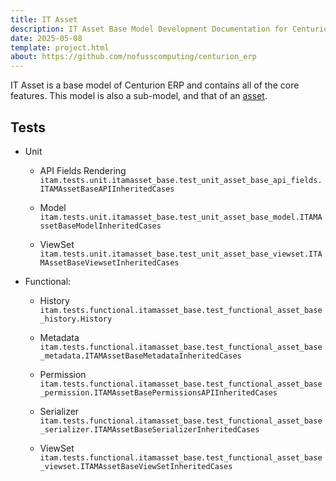 ```yaml
---
title: IT Asset
description: IT Asset Base Model Development Documentation for Centurion ERP by No Fuss Computing
date: 2025-05-08
template: project.html
about: https://github.com/nofusscomputing/centurion_erp
---
```


IT Asset is a base model of Centurion ERP and contains all of the core features. This model is also a sub-model, and that of an [asset](../accounting/asset.md).


## Tests

- Unit

    - API Fields Rendering `itam.tests.unit.itamasset_base.test_unit_asset_base_api_fields.ITAMAssetBaseAPIInheritedCases`

    - Model `itam.tests.unit.itamasset_base.test_unit_asset_base_model.ITAMAssetBaseModelInheritedCases`

    - ViewSet `itam.tests.unit.itamasset_base.test_unit_asset_base_viewset.ITAMAssetBaseViewsetInheritedCases`

- Functional:

    - History `itam.tests.functional.itamasset_base.test_functional_asset_base_history.History`

    - Metadata `itam.tests.functional.itamasset_base.test_functional_asset_base_metadata.ITAMAssetBaseMetadataInheritedCases`

    - Permission `itam.tests.functional.itamasset_base.test_functional_asset_base_permission.ITAMAssetBasePermissionsAPIInheritedCases`

    - Serializer `itam.tests.functional.itamasset_base.test_functional_asset_base_serializer.ITAMAssetBaseSerializerInheritedCases`

    - ViewSet `itam.tests.functional.itamasset_base.test_functional_asset_base_viewset.ITAMAssetBaseViewSetInheritedCases`
